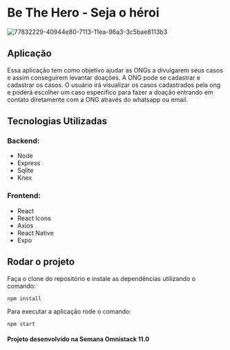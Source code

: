 # Be The Hero - Seja o héroi

![77832229-40944e80-7113-11ea-96a3-3c5bae8113b3](https://user-images.githubusercontent.com/30639150/78558754-8aeb8e80-77e9-11ea-8864-88015651a757.png)

## Aplicação

Essa aplicação tem como objetivo ajudar as ONGs a divulgarem seus casos e assim conseguirem levantar doações. A ONG pode se cadastrar e 
cadastrar os casos. O usuário irá visualizar os casos cadastrados pela ong e poderá escolher um caso especifico para fazer a doação 
entrando em contato diretamente com a ONG através do whatsapp ou email.


## Tecnologias Utilizadas

### Backend:
* Node
* Express
* Sqlite
* Knex

### Frontend:
* React
* React Icons
* Axios
* React Native
* Expo


## Rodar o projeto

Faça o clone do repositório e instale as dependências utilizando o comando:
```
npm install
```
Para executar a aplicação rode o comando:
```
npm start
```



#### Projeto desenvolvido na Semana Omnistack 11.0
